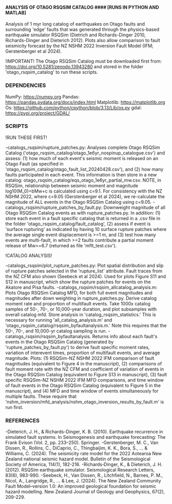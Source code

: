 #### ANALYSIS OF OTAGO RSQSIM CATALOG #### [RUNS IN PYTHON AND MATLAB]

Analysis of 1 myr long catalog of earthquakes on Otago faults and surrounding 'edge' faults that was generated through the physics-based earthquake simulator RSQSim (Dietrich and Richards-Dinger 2010, Richards-Dinger and Dieterich 2012). Plots also allow comparison to fault seismicity forecast by the NZ NSHM 2022 Inversion Fault Model (IFM; Gerstenberger et al 2024).

!IMPORTANT! The Otago RSQSim Catalog must be downloaded first from: https://doi.org/10.5281/zenodo.13943280 and stored in the folder 'otago_rsqsim_catalog' to run these scripts. 

### DEPENDENCIES ###

NumPy: https://numpy.org
Pandas: https://pandas.pydata.org/docs/index.html
Matplotlib: https://matplotlib.org
Os: https://github.com/python/cpython/blob/3.13/Lib/os.py
gdal: https://pypi.org/project/GDAL/

### SCRIPTS ###

!RUN THESE FIRST!

-catalogs_rsqsim/rupture_patches.py: Analyses complete Otago RSQSim Catalog ('otago_rsqsim_catalog/otago_1e6yr_nospinup_catalogue.csv') and assess: (1) how much of each event's seismic moment is released on an Otago Fault (as specified in 'otago_rsqsim_catalog/otago_fault_list_20240428.csv'), and (2) how many faults participated in each event. This information is then store in a new catalog: otago_rsqsim_catalog/eqs_otago_1e6yr_partial_mw.csv. NOTE, in RSQSim, relationship between seismic moment and magnitude log10(M_0)=bMw+c is calculated using c=9.1. For consistency with the NZ NSHM 2022, where c=9.05 (Gerstenberger et al 2024), we re-calculate the magnitude of ALL events in the Otago RSQSim Catalog using c=9.05.
-catalogs_rsqsim/rupture_patches_by_fault.py: Downweight magnitude of all Otago RSQSim Catalog events as with rupture_patches.py. In addition: (1) store each event in a fault specific catalog that is returned in a .csv file in the folder 'otago_rsqsim_catalog/fault_catalog', (2) assess if event is 'surface rupturing' as indicated by having 10 surface rupture patches where the average single event displacement is >=1 m, and (3) test how many events are multi-fault, in which >=2 faults contribute a partial moment release of Mw>=6.7 (returned as file 'mflt_test.csv').

!CATALOG ANALYSIS!

-catalogs_rsqsim/plot_rupture_patches.py: Plot spatial distribution and slip of rupture patches selected in the 'rupture_list' attribute. Fault traces from the NZ CFM also shown (Seebeck et al 2024). Used for plots Figure S11 and S12 in manuscript, which show the rupture patches for events on the Akatore and Pisa faults.
-catalogs_rsqsim/rsqsim_allcatalog_analysis.m: Plots Otago RSQSim Catalog MFD, for both full event magnitudes and magnitudes after down weighting in rupture_patches.py. Derive catalog moment rate and proportion of multifault events. Take 1000x catalog samples of 50-, 70-, or 10,000-year duration, and plot subsamples with overall catalog mfd. Store analysis in 'catalog_rsqsim_statistics.' This is necessary for running 'all_catalog_analysis.m' and 'otago_rsqsim_catalog/rsqsim_byfaultanalysis.m.' Note this requires that the 50-, 70-, and 10,000-yr catalog sampling is run.
-catalogs_rsqsim/rsqsim_byfaultanalysis. Returns info about each fault's events in the Otago RSQSim Catalog (generated by 'rupture_patches_by_fault.py') to derive fault specific moment rates, variation of interevent times, proportion of multifault events, and average magnitude. Plots: (1) RSQSim-NZ NSHM 2022 IFM comparison of fault magnitudes (equivalent to Figure 4 in the manuscript), (2) comparisons of fault moment rate with the NZ CFM and coefficient of variation of events in the Otago RSQSim Catalog (equivalent to Figure S13 in manuscript), (3) fault specific RSQSim-NZ NSHM 2022 IFM MFD comparisons, and time window of fault events in the Otago RSQSim Catalog (equivalent to Figure 5 in the manuscript), and (4) MFD and time window of events simultaneously for multiple faults. These require that 'nshm_inversion/mfd_analysis/nshm_otago_inversion_results_by_fault.m' is run first. 

### REFERENCES ###

-Dieterich, J. H., & Richards-Dinger, K. B. (2010). Earthquake recurrence in simulated fault systems. In Seismogenesis and earthquake forecasting: The Frank Evison (Vol. 2, pp. 233–250). Springer.
-Gerstenberger, M. C., Van Dissen, R., Rollins, C., DiCaprio, C., Thingbaijim, K. K., Bora, S., ... & Williams, C. (2024). The seismicity rate model for the 2022 Aotearoa New Zealand national seismic hazard model. Bulletin of the Seismological Society of America, 114(1), 182-216.
-Richards‐Dinger, K., & Dieterich, J. H. (2012). RSQSim earthquake simulator. Seismological Research Letters, 83(6), 983-990.
-Seebeck, H., Van Dissen, R., Litchfield, N., Barnes, P. M., Nicol, A., Langridge, R., ... & Lee, J. (2024). The New Zealand Community Fault Model–version 1.0: An improved geological foundation for seismic hazard modelling. New Zealand Journal of Geology and Geophysics, 67(2), 209-229.